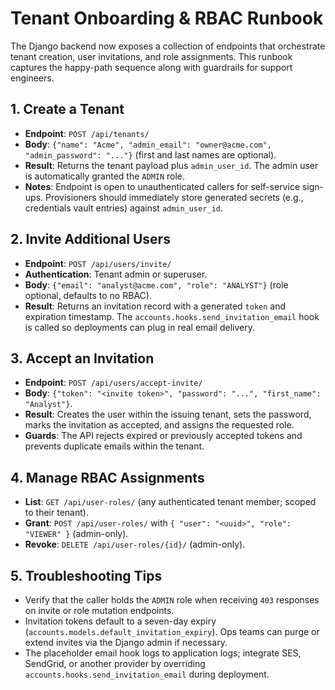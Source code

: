 # Tenant Onboarding & RBAC Runbook

The Django backend now exposes a collection of endpoints that orchestrate tenant creation, user
invitations, and role assignments. This runbook captures the happy-path sequence along with guardrails
for support engineers.

## 1. Create a Tenant
- **Endpoint**: `POST /api/tenants/`
- **Body**: `{"name": "Acme", "admin_email": "owner@acme.com", "admin_password": "..."}` (first and
  last names are optional).
- **Result**: Returns the tenant payload plus `admin_user_id`. The admin user is automatically granted
the `ADMIN` role.
- **Notes**: Endpoint is open to unauthenticated callers for self-service sign-ups. Provisioners should
immediately store generated secrets (e.g., credentials vault entries) against `admin_user_id`.

## 2. Invite Additional Users
- **Endpoint**: `POST /api/users/invite/`
- **Authentication**: Tenant admin or superuser.
- **Body**: `{"email": "analyst@acme.com", "role": "ANALYST"}` (role optional, defaults to no RBAC).
- **Result**: Returns an invitation record with a generated `token` and expiration timestamp. The
`accounts.hooks.send_invitation_email` hook is called so deployments can plug in real email delivery.

## 3. Accept an Invitation
- **Endpoint**: `POST /api/users/accept-invite/`
- **Body**: `{"token": "<invite token>", "password": "...", "first_name": "Analyst"}`.
- **Result**: Creates the user within the issuing tenant, sets the password, marks the invitation as
accepted, and assigns the requested role.
- **Guards**: The API rejects expired or previously accepted tokens and prevents duplicate emails
within the tenant.

## 4. Manage RBAC Assignments
- **List**: `GET /api/user-roles/` (any authenticated tenant member; scoped to their tenant).
- **Grant**: `POST /api/user-roles/` with `{ "user": "<uuid>", "role": "VIEWER" }` (admin-only).
- **Revoke**: `DELETE /api/user-roles/{id}/` (admin-only).

## 5. Troubleshooting Tips
- Verify that the caller holds the `ADMIN` role when receiving `403` responses on invite or role
  mutation endpoints.
- Invitation tokens default to a seven-day expiry (`accounts.models.default_invitation_expiry`). Ops
  teams can purge or extend invites via the Django admin if necessary.
- The placeholder email hook logs to application logs; integrate SES, SendGrid, or another provider by
  overriding `accounts.hooks.send_invitation_email` during deployment.
